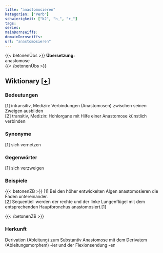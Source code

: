 ```yaml
---
title: "anastomosieren"
kategorien: ["Verb"]
schwierigkeit: ["k2", "h_", "r_"]
tags:
series:
mainDornseiffs:
domainDornseiffs:
url: "anastomosieren"
---
```


{{< betonenÜbs >}}
**Übersetzung:**  
anastomose  
{{< /betonenÜbs >}}

## Wiktionary [[+](https://de.wiktionary.org/wiki/anastomosieren)]

### Bedeutungen
[1] intransitiv, Medizin: Verbindungen (Anastomosen) zwischen seinen Zweigen ausbilden  
[2] transitiv, Medizin: Hohlorgane mit Hilfe einer Anastomose künstlich verbinden  

### Synonyme
[1] sich vernetzen  

### Gegenwörter
[1] sich verzweigen  

### Beispiele
{{< betonenZB >}}
[1] Bei den höher entwickelten Algen anastomosieren die Fäden untereinander.  
[2] Sequentiell werden der rechte und der linke Lungenflügel mit dem entsprechenden Hauptbronchus anastomosiert.[1]  

{{< /betonenZB >}}
### Herkunft
Derivation (Ableitung) zum Substantiv Anastomose mit dem Derivatem (Ableitungsmorphem) -ier und der Flexionsendung -en  


